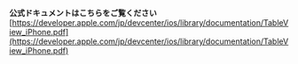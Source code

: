 **公式ドキュメントはこちらをご覧ください**[https://developer.apple.com/jp/devcenter/ios/library/documentation/TableView_iPhone.pdf](https://developer.apple.com/jp/devcenter/ios/library/documentation/TableView_iPhone.pdf)